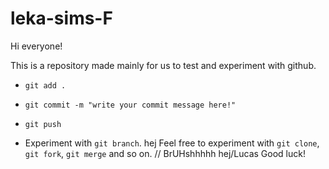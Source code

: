 # leka-sims-F

Hi everyone!

This is a repository made mainly for us to test and experiment with github.

* `git add .`
* `git commit -m "write your commit message here!"`
* `git push`


* Experiment with `git branch`.
hej
Feel free to experiment with `git clone`, `git fork`, `git merge` and so on.
// BrUHshhhhh hej/Lucas
Good luck!